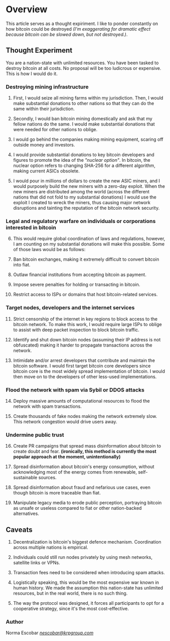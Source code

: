 # Overview

This article serves as a thought expiriment. I like to ponder constantly on how bitcoin could be destroyed *(I'm exaggerating for dramatic effect because bitcoin can be slowed down, but not destroyed.)*.

## Thought Experiment

You are a nation-state with unlimited resources. You have been tasked to destroy bitcoin at all costs. No proposal will be too ludicrous or expensive. This is how I would do it.

### Destroying mining infrastructure

1. First, I would seize all mining farms within my jurisdiction. Then, I would make substantial donations to other nations so that they can do the same within their jurisdiction.

2. Secondly, I would ban bitcoin mining domestically and ask that my fellow nations do the same. I would make substantial donations that were needed for other nations to oblige.

3. I would go behind the companies making mining equipment, scaring off outside money and investors.

4. I would provide substantial donations to key bitcoin developers and figures to promote the idea of the *"nuclear option"*. In bitcoin, the nuclear option refers to changing SHA-256 for a different algorithm, making current ASICs obsolete.

5. I would pour in millions of dollars to create the new ASIC miners, and I would purposely build the new miners with a zero-day exploit. When the new miners are distributed among the world (across the different nations that did not fold to my substantial donations) I would use the exploit I created to wreck the miners, thus causing major network disruptions and tainting the reputation of the bitcoin network security.

### Legal and regulatory warfare on individuals or corporations interested in bitcoin

6. This would require global coordination of laws and regulations, however, I am counting on my substantial donations will make this possible. Some of those laws would be as follows:

7. Ban bitcoin exchanges, making it extremely difficult to convert bitcoin into fiat.

8. Outlaw financial institutions from accepting bitcoin as payment.

9. Impose severe penalties for holding or transacting in bitcoin.

10. Restrict access to ISPs or domains that host bitcoin-related services.

### Target nodes, developers and the internet services

11. Strict censorship of the internet in key regions to block access to the bitcoin network. To make this work, I would require large ISPs to oblige to assist with deep packet inspection to block bitcoin traffic.

12. Identify and shut down bitcoin nodes (assuming their IP address is not obfuscated) making it harder to propagate transactions across the network.

13. Intimidate and/or arrest developers that contribute and maintain the bitcoin software. I would first target bitcoin core developers since bitcoin core is the most widely spread implementation of bitcoin. I would then move on to the developers of other less-used implementations.

### Flood the network with spam via Sybil or DDOS attacks

14. Deploy massive amounts of computational resources to flood the network with spam transactions.

15. Create thousands of fake nodes making the network extremely slow. This network congestion would drive users away.

### Undermine public trust

16. Create PR campaigns that spread mass disinformation about bitcoin to create doubt and fear. **(ironically, this method is currently the most popular approach at the moment, unintentionally)**

17. Spread disinformation about bitcoin's energy consumption, without acknowledging most of the energy comes from renewable, self-sustainable sources.

18. Spread disinformation about fraud and nefarious use cases, even though bitcoin is more traceable than fiat.

19. Manipulate legacy media to erode public perception, portraying bitcoin as unsafe or useless compared to fiat or other nation-backed alternatives.

## Caveats

1. Decentralization is bitcoin's biggest defence mechanism. Coordination across multiple nations is empirical.

2. Individuals could still run nodes privately by using mesh networks, satellite links or VPNs.

3. Transaction fees need to be considered when introducing spam attacks.

4. Logistically speaking, this would be the most expensive war known in human history. We made the assumption this nation-state has unlimited resources, but in the real world, there is no such thing.

5. The way the protocol was designed, it forces all participants to opt for a cooperative strategy, since it's the most cost-effective.

### Author

Norma Escobar 
*nescobar@krpgroup.com*
